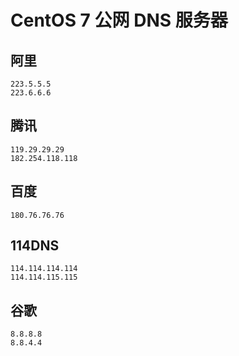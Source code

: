 # CentOS 7 公网 DNS 服务器

## 阿里

```shell
223.5.5.5
223.6.6.6
```

## 腾讯

```shell
119.29.29.29
182.254.118.118
```

## 百度

```shell
180.76.76.76
```

## 114DNS

```shell
114.114.114.114
114.114.115.115
```

## 谷歌

```shell
8.8.8.8
8.8.4.4
```
